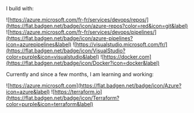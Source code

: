  I build with:
 
 ![https://azure.microsoft.com/fr-fr/services/devops/repos/](https://flat.badgen.net/badge/icon/azure-repos?color=red&icon=git&label)  ![https://azure.microsoft.com/fr-fr/services/devops/pipelines/](https://flat.badgen.net/badge/icon/azure-pipelines?icon=azurepipelines&label) ![https://visualstudio.microsoft.com/fr/](https://flat.badgen.net/badge/icon/VisualStudio?color=purple&icon=visualstudio&label)  ![https://docker.com](https://flat.badgen.net/badge/icon/Docker?icon=docker&label)

Currently and since a few months, I am learning and working:

![https://azure.microsoft.com](https://flat.badgen.net/badge/icon/Azure?icon=azure&label) ![https://terraform.io](https://flat.badgen.net/badge/icon/Terraform?color=purple&icon=terraform&label) 
 
